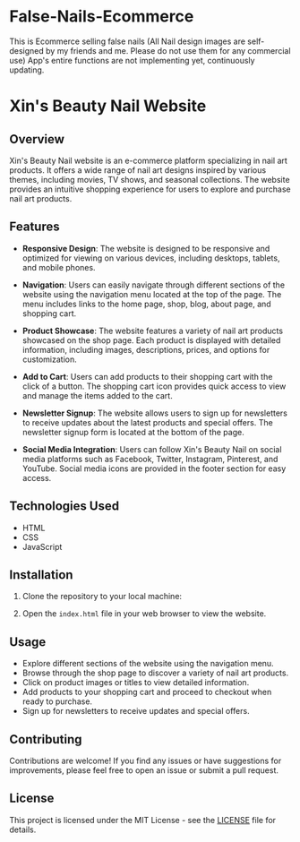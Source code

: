 # False-Nails-Ecommerce
This is Ecommerce selling false nails (All Nail design images are self-designed by my friends and me. Please do not use them for any commercial use)
App's entire functions are not implementing yet, continuously updating. 

# Xin's Beauty Nail Website

## Overview

Xin's Beauty Nail website is an e-commerce platform specializing in nail art products. It offers a wide range of nail art designs inspired by various themes, including movies, TV shows, and seasonal collections. The website provides an intuitive shopping experience for users to explore and purchase nail art products.

## Features

- **Responsive Design**: The website is designed to be responsive and optimized for viewing on various devices, including desktops, tablets, and mobile phones.

- **Navigation**: Users can easily navigate through different sections of the website using the navigation menu located at the top of the page. The menu includes links to the home page, shop, blog, about page, and shopping cart.

- **Product Showcase**: The website features a variety of nail art products showcased on the shop page. Each product is displayed with detailed information, including images, descriptions, prices, and options for customization.

- **Add to Cart**: Users can add products to their shopping cart with the click of a button. The shopping cart icon provides quick access to view and manage the items added to the cart.

- **Newsletter Signup**: The website allows users to sign up for newsletters to receive updates about the latest products and special offers. The newsletter signup form is located at the bottom of the page.

- **Social Media Integration**: Users can follow Xin's Beauty Nail on social media platforms such as Facebook, Twitter, Instagram, Pinterest, and YouTube. Social media icons are provided in the footer section for easy access.

## Technologies Used

- HTML
- CSS
- JavaScript

## Installation

1. Clone the repository to your local machine:

2. Open the `index.html` file in your web browser to view the website.

## Usage

- Explore different sections of the website using the navigation menu.
- Browse through the shop page to discover a variety of nail art products.
- Click on product images or titles to view detailed information.
- Add products to your shopping cart and proceed to checkout when ready to purchase.
- Sign up for newsletters to receive updates and special offers.

## Contributing

Contributions are welcome! If you find any issues or have suggestions for improvements, please feel free to open an issue or submit a pull request.

## License

This project is licensed under the MIT License - see the [LICENSE](LICENSE) file for details.
